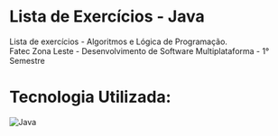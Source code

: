 # Lista de Exercícios - Java

Lista de exercícios - Algoritmos e Lógica de Programação.<br>
Fatec Zona Leste - Desenvolvimento de Software Multiplataforma - 1° Semestre<br>

# Tecnologia Utilizada:<br>
![Java](https://img.shields.io/badge/java-%23ED8B00.svg?style=for-the-badge&logo=openjdk&logoColor=white)
